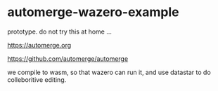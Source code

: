 # automerge-wazero-example

prototype. do not try this at home ...

https://automerge.org 

https://github.com/automerge/automerge

we compile to wasm, so that wazero can run it, and use datastar to do colleboritive editing.

